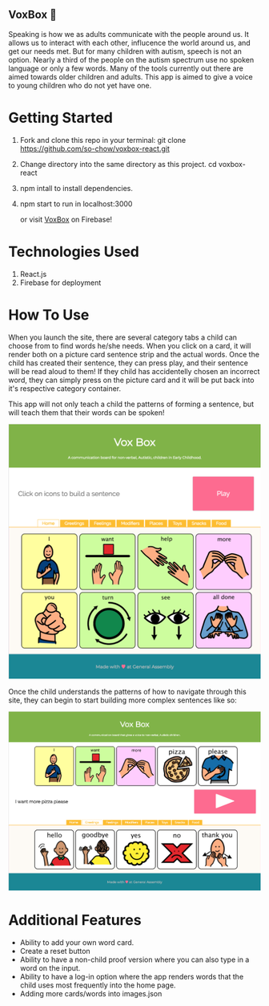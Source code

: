 ## VoxBox :heartbeat:

Speaking is how we as adults communicate with the people around us. It allows us to interact with each other, influcence the world around us, and get our needs met. But for many children with autism, speech is not an option. Nearly a third of the people on the autism spectrum use no spoken language or only a few words. Many of the tools currently out there are aimed towards older children and adults. This app is aimed to give a voice to young children who do not yet have one.

# Getting Started

1. Fork and clone this repo in your terminal: git clone https://github.com/so-chow/voxbox-react.git
1. Change directory into the same directory as this project. cd voxbox-react
1. npm intall to install dependencies.
1. npm start to run in localhost:3000

    or visit [VoxBox](https://voxbox-709f7.firebaseapp.com/) on Firebase!

# Technologies Used
    
1. React.js
1. Firebase for deployment

# How To Use

When you launch the site, there are several category tabs a child can choose from to find words he/she needs. When you click on a card, it will render both on a picture card sentence strip and the actual words. Once the child has created their sentence, they can press play, and their sentence will be read aloud to them! If they child has accidentelly chosen an incorrect word, they can simply press on the picture card and it will be put back into it's respective category container. 

This app will not only teach a child the patterns of forming a sentence, but will teach them that their words can be spoken!

![Home Page](src/images/home.png)

Once the child understands the patterns of how to navigate through this site, they can begin to start building more complex sentences like so:

![I want pizza please](src/images/pizzaplease.png)

# Additional Features
* Ability to add your own word card.
* Create a reset button
* Ability to have a non-child proof version where you can also type in a word on the input.
* Ability to have a log-in option where the app renders words that the child uses most frequently into the home page.
* Adding more cards/words into images.json





